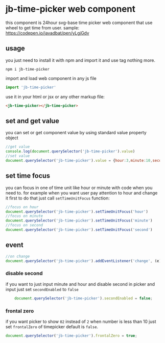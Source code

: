 # jb-time-picker web component

this component is 24hour svg-base time picker web component that use wheel to get time from user.
sample: <https://codepen.io/javadbat/pen/yLgjGdv>
## usage

you just need to install it with npm and import it and use tag nothing more.

```command
npm i jb-time-picker
```

import and load web component in any js file

```javascript
import 'jb-time-picker'
```

use it in your html or jsx or any other markup file:

```html
<jb-time-picker></jb-time-picker>
```

## set and get value

you can set or get component value by using standard value property object

```javascript
//get value
console.log(document.querySelector('jb-time-picker').value)
//set value
document.querySelector('jb-time-picker').value = {hour:3,minute:10,second:20}

```

## set time focus

you can focus in one of time unit like hour or minute with code when you need to. for example when you want user pay attention to hour and change it first to do that just call `setTimeUnitFocus` function:

```javascript
//focus on hour
document.querySelector('jb-time-picker').setTimeUnitFocus('hour')
//focus on minute
document.querySelector('jb-time-picker').setTimeUnitFocus('minute')
//focus on second
document.querySelector('jb-time-picker').setTimeUnitFocus('second')

```

## event

```javascript
//on change
document.querySelector('jb-time-picker').addEventListener('change', (e)=>{console.log(e.target.value)});

```

### disable second
if you want to just input minute and hour and disable second in picker and input just set `secondEnabled` to `false`
```javascript
    document.querySelector('jb-time-picker').secondEnabled = false;
```
### frontal zero
if you want picker to show `02` instead of `2` when number is less than 10 just set `frontalZero` of timepicker default is `false`.    
```js
document.querySelector('jb-time-picker').frontalZero = true;
```